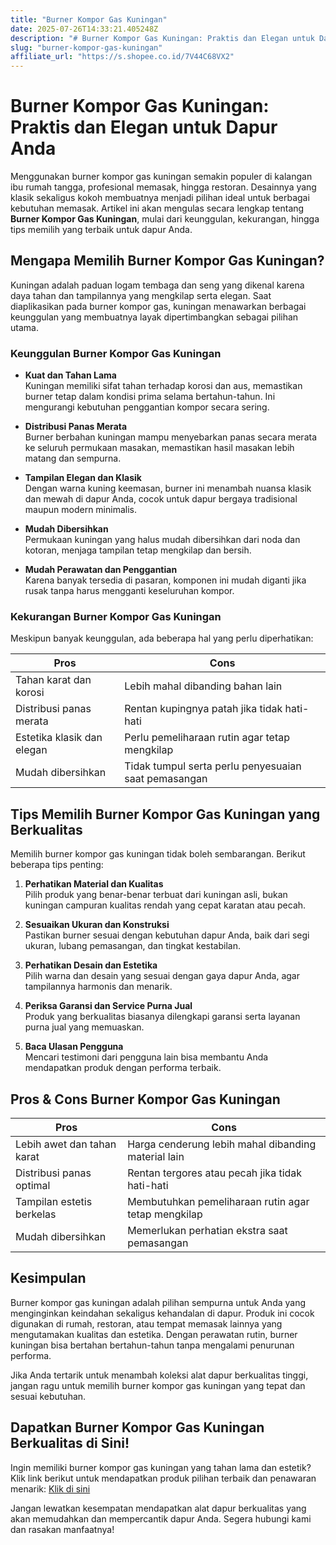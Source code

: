 ```yaml
---
title: "Burner Kompor Gas Kuningan"
date: 2025-07-26T14:33:21.405248Z
description: "# Burner Kompor Gas Kuningan: Praktis dan Elegan untuk Dapur Anda..."
slug: "burner-kompor-gas-kuningan"
affiliate_url: "https://s.shopee.co.id/7V44C68VX2"
---
```

# Burner Kompor Gas Kuningan: Praktis dan Elegan untuk Dapur Anda

Menggunakan burner kompor gas kuningan semakin populer di kalangan ibu rumah tangga, profesional memasak, hingga restoran. Desainnya yang klasik sekaligus kokoh membuatnya menjadi pilihan ideal untuk berbagai kebutuhan memasak. Artikel ini akan mengulas secara lengkap tentang **Burner Kompor Gas Kuningan**, mulai dari keunggulan, kekurangan, hingga tips memilih yang terbaik untuk dapur Anda.

## Mengapa Memilih Burner Kompor Gas Kuningan?

Kuningan adalah paduan logam tembaga dan seng yang dikenal karena daya tahan dan tampilannya yang mengkilap serta elegan. Saat diaplikasikan pada burner kompor gas, kuningan menawarkan berbagai keunggulan yang membuatnya layak dipertimbangkan sebagai pilihan utama.

### Keunggulan Burner Kompor Gas Kuningan

- **Kuat dan Tahan Lama**  
  Kuningan memiliki sifat tahan terhadap korosi dan aus, memastikan burner tetap dalam kondisi prima selama bertahun-tahun. Ini mengurangi kebutuhan penggantian kompor secara sering.

- **Distribusi Panas Merata**  
  Burner berbahan kuningan mampu menyebarkan panas secara merata ke seluruh permukaan masakan, memastikan hasil masakan lebih matang dan sempurna.

- **Tampilan Elegan dan Klasik**  
  Dengan warna kuning keemasan, burner ini menambah nuansa klasik dan mewah di dapur Anda, cocok untuk dapur bergaya tradisional maupun modern minimalis.

- **Mudah Dibersihkan**  
  Permukaan kuningan yang halus mudah dibersihkan dari noda dan kotoran, menjaga tampilan tetap mengkilap dan bersih.

- **Mudah Perawatan dan Penggantian**  
  Karena banyak tersedia di pasaran, komponen ini mudah diganti jika rusak tanpa harus mengganti keseluruhan kompor.

### Kekurangan Burner Kompor Gas Kuningan

Meskipun banyak keunggulan, ada beberapa hal yang perlu diperhatikan:

| Pros                                    | Cons                                  |
|-----------------------------------------|-------------------------------------|
| Tahan karat dan korosi               | Lebih mahal dibanding bahan lain  |
| Distribusi panas merata               | Rentan kupingnya patah jika tidak hati-hati |
| Estetika klasik dan elegan             | Perlu pemeliharaan rutin agar tetap mengkilap |
| Mudah dibersihkan                                              | Tidak tumpul serta perlu penyesuaian saat pemasangan |

## Tips Memilih Burner Kompor Gas Kuningan yang Berkualitas

Memilih burner kompor gas kuningan tidak boleh sembarangan. Berikut beberapa tips penting:

1. **Perhatikan Material dan Kualitas**  
   Pilih produk yang benar-benar terbuat dari kuningan asli, bukan kuningan campuran kualitas rendah yang cepat karatan atau pecah.

2. **Sesuaikan Ukuran dan Konstruksi**  
   Pastikan burner sesuai dengan kebutuhan dapur Anda, baik dari segi ukuran, lubang pemasangan, dan tingkat kestabilan.

3. **Perhatikan Desain dan Estetika**  
   Pilih warna dan desain yang sesuai dengan gaya dapur Anda, agar tampilannya harmonis dan menarik.

4. **Periksa Garansi dan Service Purna Jual**  
   Produk yang berkualitas biasanya dilengkapi garansi serta layanan purna jual yang memuaskan.

5. **Baca Ulasan Pengguna**  
   Mencari testimoni dari pengguna lain bisa membantu Anda mendapatkan produk dengan performa terbaik.

## Pros & Cons Burner Kompor Gas Kuningan

| **Pros**                                           | **Cons**                                          |
|--------------------------------------------------|--------------------------------------------------|
| Lebih awet dan tahan karat                     | Harga cenderung lebih mahal dibanding material lain |
| Distribusi panas optimal                       | Rentan tergores atau pecah jika tidak hati-hati  |
| Tampilan estetis berkelas                        | Membutuhkan pemeliharaan rutin agar tetap mengkilap |
| Mudah dibersihkan                                | Memerlukan perhatian ekstra saat pemasangan    |

## Kesimpulan

Burner kompor gas kuningan adalah pilihan sempurna untuk Anda yang menginginkan keindahan sekaligus kehandalan di dapur. Produk ini cocok digunakan di rumah, restoran, atau tempat memasak lainnya yang mengutamakan kualitas dan estetika. Dengan perawatan rutin, burner kuningan bisa bertahan bertahun-tahun tanpa mengalami penurunan performa.

Jika Anda tertarik untuk menambah koleksi alat dapur berkualitas tinggi, jangan ragu untuk memilih burner kompor gas kuningan yang tepat dan sesuai kebutuhan.

## Dapatkan Burner Kompor Gas Kuningan Berkualitas di Sini!

Ingin memiliki burner kompor gas kuningan yang tahan lama dan estetik? Klik link berikut untuk mendapatkan produk pilihan terbaik dan penawaran menarik: [Klik di sini](https://s.shopee.co.id/7V44C68VX2)

Jangan lewatkan kesempatan mendapatkan alat dapur berkualitas yang akan memudahkan dan mempercantik dapur Anda. Segera hubungi kami dan rasakan manfaatnya!
